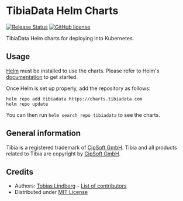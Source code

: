 # TibiaData Helm Charts

[![Release Status](https://github.com/TibiaData/tibiadata-helm-charts/actions/workflows/release.yaml/badge.svg?branch=main)](https://github.com/TibiaData/tibiadata-helm-charts/actions)
[![GitHub license](https://img.shields.io/github/license/TibiaData/tibiadata-helm-charts)](https://github.com/TibiaData/tibiadata-helm-charts/blob/main/LICENSE)

TibiaData Helm charts for deploying into Kubernetes.

## Usage

[Helm](https://helm.sh) must be installed to use the charts.
Please refer to Helm's [documentation](https://helm.sh/docs/) to get started.

Once Helm is set up properly, add the repository as follows:

```console
helm repo add tibiadata https://charts.tibiadata.com
helm repo update
```

You can then run `helm search repo tibiadata` to see the charts.

## General information

Tibia is a registered trademark of [CipSoft GmbH](https://www.cipsoft.com/en/). Tibia and all products related to Tibia are copyright by [CipSoft GmbH](https://www.cipsoft.com/en/).

## Credits

- Authors: [Tobias Lindberg](https://github.com/tobiasehlert) – [List of contributors](https://github.com/TibiaData/tibiadata-helm-charts/graphs/contributors)
- Distributed under [MIT License](LICENSE)

